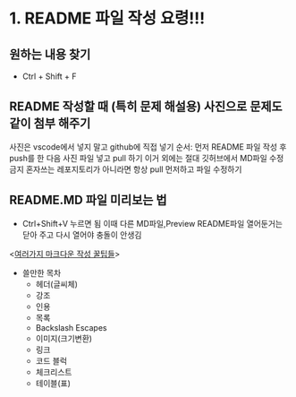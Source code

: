 # 1. README 파일 작성 요령!!!

## 원하는 내용 찾기
* Ctrl + Shift + F

## README 작성할 때 (특히 문제 해설용) 사진으로 문제도 같이 첨부 해주기
사진은 vscode에서 넣지 말고 github에 직접 넣기
순서: 먼저 README 파일 작성 후 push를 한 다음 사진 파일 넣고 pull 하기
이거 외에는 절대 깃허브에서 MD파일 수정 금지
혼자쓰는 레포지토리가 아니라면 항상 pull 먼저하고 파일 수정하기

## README.MD 파일 미리보는 법
* Ctrl+Shift+V 누르면 됨 이때 다른 MD파일,Preview README파일 열어둔거는 닫아 주고 다시 열어야 충돌이 안생김


<[여러가지 마크다운 작성 꿀팁들](https://inpa.tistory.com/entry/MarkDown-%F0%9F%93%9A-%EB%A7%88%ED%81%AC%EB%8B%A4%EC%9A%B4-%EB%AC%B8%EB%B2%95-%F0%9F%92%AF-%EC%A0%95%EB%A6%AC#unordered_lists_%EC%88%9C%EC%84%9C%EA%B0%80_%EC%97%86%EB%8A%94_%EB%AA%A9%EB%A1%9D)>
* 쓸만한 목차
  + 헤더(글씨체)
  + 강조
  + 인용
  + 목록
  + Backslash Escapes
  + 이미지(크기변환)
  + 링크
  + 코드 블럭
  + 체크리스트
  + 테이블(표)